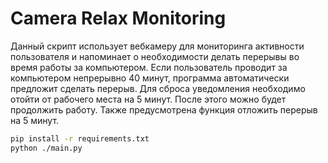 # Camera Relax Monitoring

Данный скрипт использует вебкамеру для мониторинга активности пользователя и напоминает о необходимости делать перерывы во время работы за компьютером. Если пользователь проводит за компьютером непрерывно 40 минут, программа автоматически предложит сделать перерыв. Для сброса уведомления необходимо отойти от рабочего места на 5 минут. После этого можно будет продолжить работу. Также предусмотрена функция отложить перерыв на 5 минут.


```sh
pip install -r requirements.txt
python ./main.py
```
